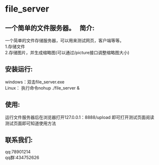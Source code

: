 # file_server
一个简单的文件服务器。   
简介:
-----------------------
一个简单的文件存储服务器，可以用来测试网页，客户端等等。    
1.存储文件     
2.存储图片，并生成缩略图(可以通过/picture接口调整缩略图大小)   

安装运行:
-----------
windows：双击file_server.exe     
Linux： 执行命令nohup ./file_server &    
    
使用:
----------------
运行文件服务器后在浏览器打开127.0.0.1：8888/upload 即可打开测试页面阅读测试页面即可知道使用方法

联系我们:
----------------
qq:78901214           
qq群:434752626         
